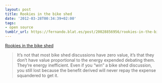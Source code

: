 ```yaml
---
layout: post
title: Rookies in the bike shed
date: '2012-03-28T00:34:39+02:00'
tags:
- open source
tumblr_url: https://fernando.blat.es/post/20028856956/rookies-in-the-bike-shed
---
```

[Rookies in the bike shed](http://david.heinemeierhansson.com/posts/44-rookies-in-the-bike-shed)  

> It’s not that most bike shed discussions have zero value, it’s that they don’t have value proportional to the energy expended debating them. They’re energy inefficient. Even if you “win” a bike shed discussion, you still lost because the benefit derived will never repay the expense squandered to get it.
